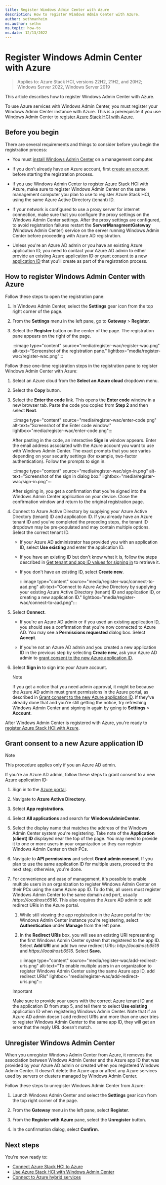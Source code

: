 ```yaml
---
title: Register Windows Admin Center with Azure
description: How to register Windows Admin Center with Azure.
author: sethmanheim
ms.author: sethm
ms.topic: how-to
ms.date: 12/13/2022
---
```


# Register Windows Admin Center with Azure

> Applies to: Azure Stack HCI, versions 22H2, 21H2, and 20H2; Windows Server 2022, Windows Server 2019

This article describes how to register Windows Admin Center with Azure.

To use Azure services with Windows Admin Center, you must register your Windows Admin Center instance with Azure. This is a prerequisite if you use Windows Admin Center to [register Azure Stack HCI with Azure](../deploy/register-with-azure.md).

## Before you begin

There are several requirements and things to consider before you begin the registration process:

- You must [install Windows Admin Center](/windows-server/manage/windows-admin-center/deploy/install) on a management computer.

- If you don't already have an Azure account, first [create an account](https://azure.microsoft.com/free/) before starting the registration process.

- If you use Windows Admin Center to register Azure Stack HCI with Azure, make sure to register Windows Admin Center on the same management computer you plan to use to register Azure Stack HCI, using the same Azure Active Directory (tenant) ID.

- If your network is configured to use a proxy server for internet connection, make sure that you configure the proxy settings on the Windows Admin Center settings. After the proxy settings are configured, to avoid registration failures restart the **ServerManagmentGateway** (Windows Admin Center) service on the server running Windows Admin Center before proceeding with Azure AD registration.

- Unless you're an Azure AD admin or you have an existing Azure application ID, you need to contact your Azure AD admin to either provide an existing Azure application ID or [grant consent to a new application ID](#grant-consent-to-a-new-azure-application-id) that you'll create as part of the registration process.

## How to register Windows Admin Center with Azure

Follow these steps to open the registration pane:

1. In Windows Admin Center, select the **Settings** gear icon from the top right corner of the page.

1. From the **Settings** menu in the left pane, go to **Gateway** > **Register**.

1. Select the **Register** button on the center of the page. The registration pane appears on the right of the page.

   :::image type="content" source="media/register-wac/register-wac.png" alt-text="Screenshot of the registration pane." lightbox="media/register-wac/register-wac.png":::

Follow these one-time registration steps in the registration pane to register Windows Admin Center with Azure:

1. Select an Azure cloud from the **Select an Azure cloud** dropdown menu.

1. Select the **Copy** button.
   
1. Select the **Enter the code** link. This opens the **Enter code** window in a new browser tab. Paste the code you copied from **Step 2** and then select **Next**.

   :::image type="content" source="media/register-wac/enter-code.png" alt-text="Screenshot of the Enter code window." lightbox="media/register-wac/enter-code.png":::

   After pasting in the code, an interactive **Sign in** window appears. Enter the email address associated with the Azure account you want to use with Windows Admin Center. The exact prompts that you see varies depending on your security settings (for example, two-factor authentication). Follow the prompts to sign in.

   :::image type="content" source="media/register-wac/sign-in.png" alt-text="Screenshot of the sign in dialog box." lightbox="media/register-wac/sign-in.png":::

   After signing in, you get a confirmation that you're signed into the Windows Admin Center application on your device. Close the confirmation window and return to the original registration page.

1. Connect to Azure Active Directory by supplying your Azure Active Directory (tenant) ID and application ID. If you already have an Azure tenant ID and you've completed the preceding steps, the tenant ID dropdown may be pre-populated and may contain multiple options. Select the correct tenant ID.

   - If your Azure AD administrator has provided you with an application ID, select **Use existing** and enter the application ID.
      
   - If you have an existing ID but don't know what it is, follow the steps described in [Get tenant and app ID values for signing in](/azure/active-directory/develop/howto-create-service-principal-portal#get-tenant-and-app-id-values-for-signing-in) to retrieve it.
      
   - If you don't have an existing ID, select **Create new**.

      :::image type="content" source="media/register-wac/connect-to-aad.png" alt-text="Connect to Azure Active Directory by supplying your existing Azure Active Directory (tenant) ID and application ID, or creating a new application ID." lightbox="media/register-wac/connect-to-aad.png":::

1. Select **Connect**.
   
   - If you're an Azure AD admin or if you used an existing application ID, you should see a confirmation that you're now connected to Azure AD. You may see a **Permissions requested** dialog box. Select **Accept**.
      
   - If you're not an Azure AD admin and you created a new application ID in the previous step by selecting **Create new**, ask your Azure AD admin to [grant consent to the new Azure application ID](#grant-consent-to-a-new-azure-application-id).

1. Select **Sign in** to sign into your Azure account.
   > [!NOTE]
   > If you get a notice that you need admin approval, it might be because the Azure AD admin must grant permissions in the Azure portal, as described in [Grant consent to the new Azure application ID](#grant-consent-to-a-new-azure-application-id). If they've already done that and you're still getting the notice, try refreshing Windows Admin Center and signing in again by going to **Settings** > **Account**.

After Windows Admin Center is registered with Azure, you're ready to [register Azure Stack HCI with Azure](../deploy/register-with-azure.md).

## Grant consent to a new Azure application ID

> [!NOTE]
> This procedure applies only if you an Azure AD admin.

If you're an Azure AD admin, follow these steps to grant consent to a new Azure application ID:

1. Sign in to the [Azure portal](https://portal.azure.com).

1. Navigate to **Azure Active Directory**.

1. Select **App registrations**.

1. Select **All applications** and search for **WindowsAdminCenter**.

1. Select the display name that matches the address of the Windows Admin Center system you're registering. Take note of the **Application (client) ID** displayed near the top of the page. You may need to provide it to one or more users in your organization so they can register Windows Admin Center on their PCs.

1. Navigate to **API permissions** and select **Grant admin consent**. If you plan to use the same application ID for multiple users, proceed to the next step; otherwise, you're done.

1. For convenience and ease of management, it's possible to enable multiple users in an organization to register Windows Admin Center on their PCs using the same Azure app ID. To do this, all users must register Windows Admin Center to the same domain and port, usually *https://localhost:6516*. This also requires the Azure AD admin to add redirect URIs in the Azure portal.

   1. While still viewing the app registration in the Azure portal for the Windows Admin Center instance you're registering, select **Authentication** under **Manage** from the left pane.
   
   1. In the **Redirect URIs** box, you will see an existing URI representing the first Windows Admin Center system that registered to the app ID. Select **Add URI** and add two new redirect URIs: *http://localhost:6516* and *https://localhost:6516*. Select **Save.**

      :::image type="content" source="media/register-wac/add-redirect-uris.png" alt-text="To enable multiple users in an organization to register Windows Admin Center using the same Azure app ID, add redirect URIs" lightbox="media/register-wac/add-redirect-uris.png":::

   > [!IMPORTANT]
   > Make sure to provide your users with the correct Azure tenant ID and the application ID from step 5, and tell them to select **Use existing** application ID when registering Windows Admin Center. Note that if an Azure AD admin doesn't add redirect URIs and more than one user tries to register Windows Admin Center to the same app ID, they will get an error that the reply URL doesn't match.

## Unregister Windows Admin Center

When you unregister Windows Admin Center from Azure, it removes the association between Windows Admin Center and the Azure app ID that was provided by your Azure AD admin or created when you registered Windows Admin Center. It doesn't delete the Azure app or affect any Azure services used by servers or clusters managed by Windows Admin Center.

Follow these steps to unregister Windows Admin Center from Azure:

1. Launch Windows Admin Center and select the **Settings** gear icon from the top right corner of the page.

1. From the **Gateway** menu in the left pane, select **Register**.

1. From the **Register with Azure** pane, select the **Unregister** button.

1. In the confirmation dialog, select **Confirm**.

## Next steps

You're now ready to:

- [Connect Azure Stack HCI to Azure](../deploy/register-with-azure.md)
- [Use Azure Stack HCI with Windows Admin Center](../get-started.md)
- [Connect to Azure hybrid services](/windows-server/manage/windows-admin-center/azure/)

